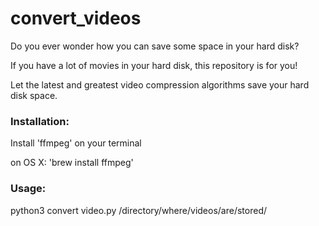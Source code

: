 # convert_videos

Do you ever wonder how you can save some space in your hard disk?

If you have a lot of movies in your hard disk, this repository is for you!

Let the latest and greatest video compression algorithms save your hard disk space.


### Installation:

Install 'ffmpeg' on your terminal

on OS X: 'brew install ffmpeg'


### Usage:

python3 convert video.py /directory/where/videos/are/stored/

